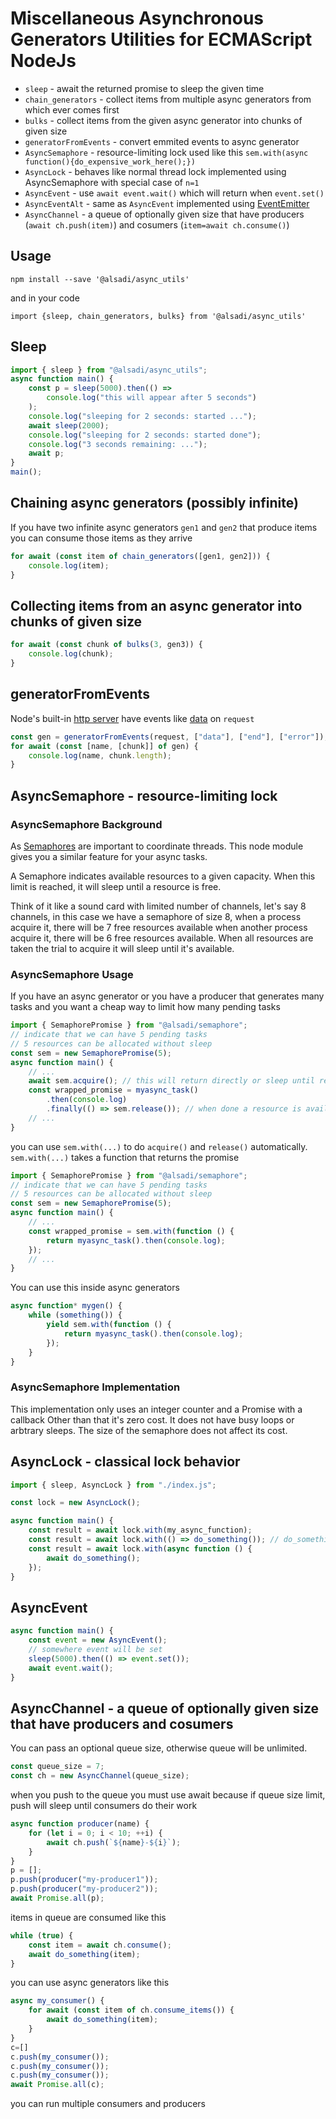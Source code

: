 # Miscellaneous Asynchronous Generators Utilities for ECMAScript NodeJs

-   `sleep` - await the returned promise to sleep the given time
-   `chain_generators` - collect items from multiple async generators from which
    ever comes first
-   `bulks` - collect items from the given async generator into chunks of given
    size
-   `generatorFromEvents` - convert emmited events to async generator
-   `AsyncSemaphore` - resource-limiting lock used like this
    `sem.with(async function(){do_expensive_work_here();})`
-   `AsyncLock` - behaves like normal thread lock implemented using
    AsyncSemaphore with special case of `n=1`
-   `AsyncEvent` - use `await event.wait()` which will return when `event.set()`
-   `AsyncEventAlt` - same as `AsyncEvent` implemented using
    [EventEmitter](https://nodejs.org/docs/latest-v14.x/api/events.html#events_class_eventemitter)
-   `AsyncChannel` - a queue of optionally given size that have producers
    (`await ch.push(item)`) and cosumers (`item=await ch.consume()`)

## Usage

```
npm install --save '@alsadi/async_utils'
```

and in your code

```
import {sleep, chain_generators, bulks} from '@alsadi/async_utils'
```

## Sleep

```javascript
import { sleep } from "@alsadi/async_utils";
async function main() {
    const p = sleep(5000).then(() =>
        console.log("this will appear after 5 seconds")
    );
    console.log("sleeping for 2 seconds: started ...");
    await sleep(2000);
    console.log("sleeping for 2 seconds: started done");
    console.log("3 seconds remaining: ...");
    await p;
}
main();
```

## Chaining async generators (possibly infinite)

If you have two infinite async generators `gen1` and `gen2` that produce items
you can consume those items as they arrive

```javascript
for await (const item of chain_generators([gen1, gen2])) {
    console.log(item);
}
```

## Collecting items from an async generator into chunks of given size

```javascript
for await (const chunk of bulks(3, gen3)) {
    console.log(chunk);
}
```

## generatorFromEvents

Node's built-in
[http server](https://nodejs.org/api/http.html#httpcreateserveroptions-requestlistener)
have events like [data](https://nodejs.org/api/net.html#event-data) on `request`

```javascript
const gen = generatorFromEvents(request, ["data"], ["end"], ["error"]);
for await (const [name, [chunk]] of gen) {
    console.log(name, chunk.length);
}
```

## AsyncSemaphore - resource-limiting lock

### AsyncSemaphore Background

As [Semaphores](https://man7.org/linux/man-pages/man7/sem_overview.7.html) are
important to coordinate threads. This node module gives you a similar feature
for your async tasks.

A Semaphore indicates available resources to a given capacity. When this limit
is reached, it will sleep until a resource is free.

Think of it like a sound card with limited number of channels, let's say 8
channels, in this case we have a semaphore of size 8, when a process acquire it,
there will be 7 free resources available when another process acquire it, there
will be 6 free resources available. When all resources are taken the trial to
acquire it will sleep until it's available.

### AsyncSemaphore Usage

If you have an async generator or you have a producer that generates many tasks
and you want a cheap way to limit how many pending tasks

```javascript
import { SemaphorePromise } from "@alsadi/semaphore";
// indicate that we can have 5 pending tasks
// 5 resources can be allocated without sleep
const sem = new SemaphorePromise(5);
async function main() {
    // ...
    await sem.acquire(); // this will return directly or sleep until resource is available
    const wrapped_promise = myasync_task()
        .then(console.log)
        .finally(() => sem.release()); // when done a resource is available again
    // ...
}
```

you can use `sem.with(...)` to do `acquire()` and `release()` automatically.
`sem.with(...)` takes a function that returns the promise

```javascript
import { SemaphorePromise } from "@alsadi/semaphore";
// indicate that we can have 5 pending tasks
// 5 resources can be allocated without sleep
const sem = new SemaphorePromise(5);
async function main() {
    // ...
    const wrapped_promise = sem.with(function () {
        return myasync_task().then(console.log);
    });
    // ...
}
```

You can use this inside async generators

```javascript
async function* mygen() {
    while (something()) {
        yield sem.with(function () {
            return myasync_task().then(console.log);
        });
    }
}
```

### AsyncSemaphore Implementation

This implementation only uses an integer counter and a Promise with a callback
Other than that it's zero cost. It does not have busy loops or arbtrary sleeps.
The size of the semaphore does not affect its cost.

## AsyncLock - classical lock behavior

```javascript
import { sleep, AsyncLock } from "./index.js";

const lock = new AsyncLock();

async function main() {
    const result = await lock.with(my_async_function);
    const result = await lock.with(() => do_something()); // do_something() returns a promise
    const result = await lock.with(async function () {
        await do_something();
    });
}
```

## AsyncEvent

```javascript
async function main() {
    const event = new AsyncEvent();
    // somewhere event will be set
    sleep(5000).then(() => event.set());
    await event.wait();
}
```

## AsyncChannel - a queue of optionally given size that have producers and cosumers

You can pass an optional queue size, otherwise queue will be unlimited.

```javascript
const queue_size = 7;
const ch = new AsyncChannel(queue_size);
```

when you push to the queue you must use await because if queue size limit, push
will sleep until consumers do their work

```javascript
async function producer(name) {
    for (let i = 0; i < 10; ++i) {
        await ch.push(`${name}-${i}`);
    }
}
p = [];
p.push(producer("my-producer1"));
p.push(producer("my-producer2"));
await Promise.all(p);
```

items in queue are consumed like this

```javascript
while (true) {
    const item = await ch.consume();
    await do_something(item);
}
```

you can use async generators like this

```javascript
async my_consumer() {
    for await (const item of ch.consume_items()) {
        await do_something(item);
    }
}
c=[]
c.push(my_consumer());
c.push(my_consumer());
c.push(my_consumer());
await Promise.all(c);
```

you can run multiple consumers and producers

